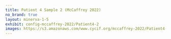 ```yaml
---
title: Patient 4 Sample 2 (McCaffrey 2022)
no_brand: true
layout: minerva-1-5
exhibit: config-mccaffrey-2022/Patient4-2 
images: https://s3.amazonaws.com/www.cycif.org/mccaffrey-2022/Patient4-2
---
```

